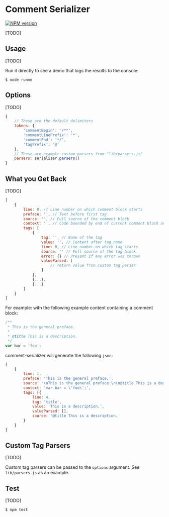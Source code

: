 # Comment Serializer #

[![NPM version](https://badge.fury.io/js/comment-serializer.svg)](https://www.npmjs.com/package/comment-serializer)

[TODO]



## Usage ##

[TODO]

Run it directly to see a demo that logs the results to the console:

```
$ node runme
```



## Options ##

[TODO]

```js
{
    // These are the default delimiters
    tokens: {
        'commentBegin': '/**',
        'commentLinePrefix': '*',
        'commentEnd': '*/',
        'tagPrefix': '@'
    },
    // These are example custom parsers from "lib/parsers.js"
    parsers: serializer.parsers()
}
```



## What you Get Back ##

[TODO]

```js
[
    {
        line: 0, // Line number on which comment block starts
        preface: '', // Text before first tag
        source: '', // Full source of the comment block
        context: '', // Code bounded by end of current comment block and start of next (or EOF)
        tags: [
            {
                tag: '', // Name of the tag
                value: '', // Content after tag name
                line: 0, // Line number on which tag starts
                source: '' // Full source of the tag block
                error: {} // Present if any error was thrown
                valueParsed: [
                    // return value from custom tag parser
                ]
            },
            {...},
            {...}
        ]
    }
]
```

For example: with the following example content containing a comment block:

```js
/**
 * This is the general preface.
 *
 * @title This is a description.
 */
var bar = 'foo';
```

comment-serializer will generate the following `json`:

```js
[
    {
        line: 1,
        preface: 'This is the general preface.',
        source: '\nThis is the general preface.\n\n@title This is a description.\n ',
        context: 'var bar = \'foo\';',
        tags: [{
            line: 4,
            tag: 'title',
            value: 'This is a description.',
            valueParsed: [],
            source: '@title This is a description.'
        }
    }
]
```


## Custom Tag Parsers ##

[TODO]

Custom tag parsers can be passed to the `options` argument. See `lib/parsers.js` as an example.


## Test ##

[TODO]

```
$ npm test
```
